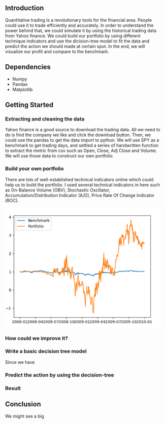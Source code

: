 ## Introduction
Quantitative trading is a revolutionary tools for the financial area. People could use it to trade efficiently and accurately. In order to understand the power behind that, we could simulate it by using the historical trading data from Yahoo finance. We could build our portfolio by using different technique indicators and use the dicision-tree model to fit the data and predict the action we should made at certain spot. In the end, we will visualize our profit and compare to the benchmark.

## Dependencies
- Numpy
- Pandas
- Matplotlib

## Getting Started
### Extracting and cleaning the data
Yahoo finance is a good source to download the trading data. All we need to do is find the company we like and click the download button. Then, we could use the pandas to get the data import to python. We will use SPY as a benchmark to get trading days, and settled a series of handwritten function to extract the metric from csv such as Open, Close, Adj Close and Volume. We will use those data to construct our own portfolio.

### Build your own portfolio 
There are lots of well-established technical indicators online which could help us to build the portfolio. I used several technical indicators in here such as On-Balance Volume (OBV), Stochastic Oscillator, Accumulation/Distribution Indicator (A/D), Price Rate Of Change Indicator (ROC).

<img src='without_tree.png'>

### How could we improve it?


### Write a basic decision tree model
Since we have 

### Predict the action by using the decision-tree


### Result



## Conclusion
We might see a big 

